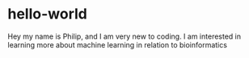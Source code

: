 # hello-world

Hey my name is Philip, and I am very new to coding. I am interested
in learning more about machine learning in relation to bioinformatics
